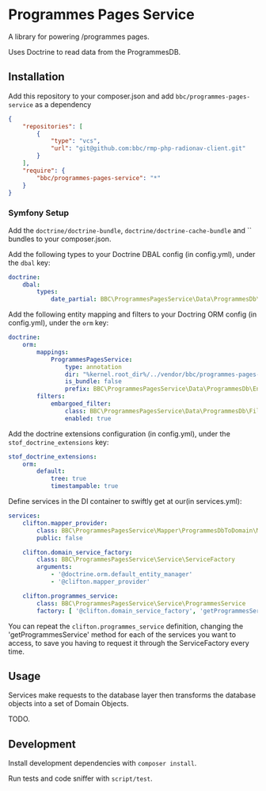 Programmes Pages Service
========================

A library for powering /programmes pages.

Uses Doctrine to read data from the ProgrammesDB.

Installation
-----

Add this repository to your composer.json and add `bbc/programmes-pages-service`
as a dependency

```json
{
    "repositories": [
        {
            "type": "vcs",
            "url": "git@github.com:bbc/rmp-php-radionav-client.git"
        }
    ],
    "require": {
        "bbc/programmes-pages-service": "*"
    }
}
```

### Symfony Setup

Add the `doctrine/doctrine-bundle`, `doctrine/doctrine-cache-bundle` and 
`` bundles to your composer.json.

Add the following types to your Doctrine DBAL config (in config.yml), under the
`dbal` key:

```yaml
doctrine:
    dbal:
        types:
            date_partial: BBC\ProgrammesPagesService\Data\ProgrammesDb\Type\DatePartialType
```

Add the following entity mapping and filters to your Doctring ORM config (in
config.yml), under the `orm` key:

```yaml
doctrine:
    orm:
        mappings:
            ProgrammesPagesService:
                type: annotation
                dir: "%kernel.root_dir%/../vendor/bbc/programmes-pages-service/src/Data/ProgrammesDb/Entity"
                is_bundle: false
                prefix: BBC\ProgrammesPagesService\Data\ProgrammesDb\Entity
        filters:
            embargoed_filter:
                class: BBC\ProgrammesPagesService\Data\ProgrammesDb\Filter\EmbargoedFilter
                enabled: true
```

Add the doctrine extensions configuration (in config.yml), under the
`stof_doctrine_extensions` key:

```yaml
stof_doctrine_extensions:
    orm:
        default:
            tree: true
            timestampable: true
```

Define services in the DI container to swiftly get at our(in
services.yml):

```yaml
services:
    clifton.mapper_provider:
        class: BBC\ProgrammesPagesService\Mapper\ProgrammesDbToDomain\MapperProvider
        public: false

    clifton.domain_service_factory:
        class: BBC\ProgrammesPagesService\Service\ServiceFactory
        arguments:
            - '@doctrine.orm.default_entity_manager'
            - '@clifton.mapper_provider'

    clifton.programmes_service:
        class: BBC\ProgrammesPagesService\Service\ProgrammesService
        factory: [ '@clifton.domain_service_factory', 'getProgrammesService']
```

You can repeat the `clifton.programmes_service` definition, changing the
'getProgrammesService' method for each of the services you want to access, to
save you having to request it through the ServiceFactory every time.


Usage
-----

Services make requests to the database layer then transforms the database
objects into a set of Domain Objects.

TODO.

Development
-----------

Install development dependencies with `composer install`.

Run tests and code sniffer with `script/test`.
